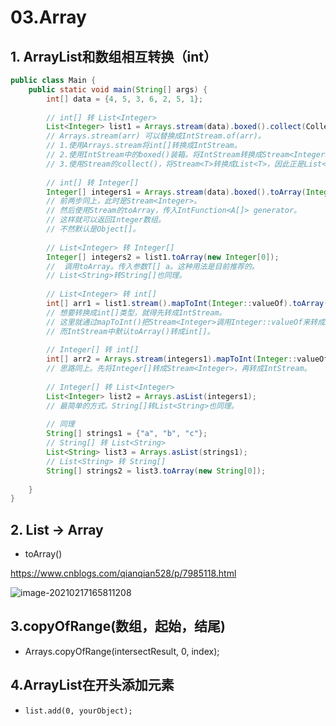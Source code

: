 # 03.Array

## 1. ArrayList和数组相互转换（int）

```java
public class Main {
    public static void main(String[] args) {
        int[] data = {4, 5, 3, 6, 2, 5, 1};
 
        // int[] 转 List<Integer>
        List<Integer> list1 = Arrays.stream(data).boxed().collect(Collectors.toList());
        // Arrays.stream(arr) 可以替换成IntStream.of(arr)。
        // 1.使用Arrays.stream将int[]转换成IntStream。
        // 2.使用IntStream中的boxed()装箱。将IntStream转换成Stream<Integer>。
        // 3.使用Stream的collect()，将Stream<T>转换成List<T>，因此正是List<Integer>。
 
        // int[] 转 Integer[]
        Integer[] integers1 = Arrays.stream(data).boxed().toArray(Integer[]::new);
        // 前两步同上，此时是Stream<Integer>。
        // 然后使用Stream的toArray，传入IntFunction<A[]> generator。
        // 这样就可以返回Integer数组。
        // 不然默认是Object[]。
 
        // List<Integer> 转 Integer[]
        Integer[] integers2 = list1.toArray(new Integer[0]);
        //  调用toArray。传入参数T[] a。这种用法是目前推荐的。
        // List<String>转String[]也同理。
 
        // List<Integer> 转 int[]
        int[] arr1 = list1.stream().mapToInt(Integer::valueOf).toArray();
        // 想要转换成int[]类型，就得先转成IntStream。
        // 这里就通过mapToInt()把Stream<Integer>调用Integer::valueOf来转成IntStream
        // 而IntStream中默认toArray()转成int[]。
 
        // Integer[] 转 int[]
        int[] arr2 = Arrays.stream(integers1).mapToInt(Integer::valueOf).toArray();
        // 思路同上。先将Integer[]转成Stream<Integer>，再转成IntStream。
 
        // Integer[] 转 List<Integer>
        List<Integer> list2 = Arrays.asList(integers1);
        // 最简单的方式。String[]转List<String>也同理。
 
        // 同理
        String[] strings1 = {"a", "b", "c"};
        // String[] 转 List<String>
        List<String> list3 = Arrays.asList(strings1);
        // List<String> 转 String[]
        String[] strings2 = list3.toArray(new String[0]);
 
    }
}
```

## 2. List -> Array

* toArray()

https://www.cnblogs.com/qianqian528/p/7985118.html

![image-20210217165811208](https://raw.githubusercontent.com/TWDH/Leetcode-From-Zero/pictures/img/image-20210217165811208.png)

## 3.copyOfRange(数组，起始，结尾)

-  Arrays.copyOfRange(intersectResult, 0, index);



## 4.ArrayList在开头添加元素

* `list.add(0, yourObject);`



















